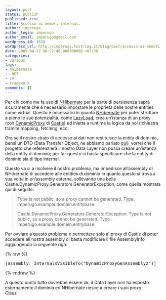 ```yaml
---
layout: post
status: publish
published: true
title: Accesso ai membri internal.
author: imperugo
author_login: imperugo
author_email: imperugo@gmail.com
wordpress_id: 1638
wordpress_url: http://imperugo.tostring.it/blog/post/accesso-ai-membri-internal/
date: 2009-04-22 06:22:46.000000000 +01:00
categories:
- Various
tags:
- Nhibernate
- .NET
- C#
- Framework
comments: []
---
```

<p>Per chi come me fa uso di <a target="_blank" href="http://www.nhibernate.org">NHibernate</a> per la parte di persistenza sapr&agrave; sicuramente che &egrave; necessario impostare le propriet&agrave; delle nostre entities come virtual. Questo &egrave; necessario in quanto <a target="_blank" href="http://www.nhibernate.org">NHibernate</a> per poter sfruttare a pieno le sue potenzialit&agrave;, come <a target="_blank" href="http://www.martinfowler.com/eaaCatalog/lazyLoad.html">LazyLoad</a>, crea un&rsquo;istanza di un proxy (con&nbsp;<a target="_blank" href="http://www.castleproject.org/dynamicproxy/index.html">DynamicProxy</a> di <a target="_blank" href="http://www.castleproject.org/">Castle</a>) ed inietta a runtime la logica da noi richiestra tramite mapping, fetching, ecc.</p>
<p>Ora se il nostro strato di accesso ai dati non restituisce la entity di dominio, bens&igrave; un DTO (Data Transfer Object, ne abbiamo parlato <a target="_blank" href="http://imperugo.tostring.it/Blog/Post/DTO-IL-e-Reflection-nelle-nostre-applicazioni">qui</a>)&nbsp; vorrei che il progetto che referenzier&agrave; il nostro Data Layer non possa creare un&rsquo;istanza della entity di dominio; per far questo ci basta specificare che la entity di dominio sia di tipo internal.</p>
<p>Questo va si a risolvere il nostro problema, ma impedisce all&rsquo;assembly di NHibernate di accedere alle entities di dominio in quanto questo si trova a sua volta in un&rsquo;assembly esterna, sollevando una bella Castle.DynamicProxy.Generators.GeneratorException, come quella mostrata qui di seguito:</p>
<blockquote>
<p>Type is not public, so a proxy cannot be generated. Type: imperugo.example.domain.entitybase</p>
<p>Castle.DynamicProxy.Generators.GeneratorException: Type is not public, so a proxy cannot be generated. Type : imperugo.example.domain.entitybase</p>
</blockquote>
<p>Per ovviare a questo problema e permettere solo al proxy di Castle di poter accedere all nostra assembly ci basta modificare il file AssemblyInfo aggiungendo la seguente riga:</p>
{% raw %}<pre class="brush: csharp; ruler: true; gutter: false; toolbar: false;">
[assembly: InternalsVisibleTo(&quot;DynamicProxyGenAssembly2&quot;)]</pre>{% endraw %}
<p>A questo punto tutto dovrebbe essere ok, il Data Layer non ha esposto esternamente il dominio ed NHibernate riesce a creare i suoi proxy.   <br />
Ciauz</p>
